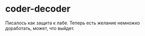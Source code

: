 # coder-decoder
Писалось как защита к лабе. Теперь есть желание немножко доработать, может, что выйдет.
